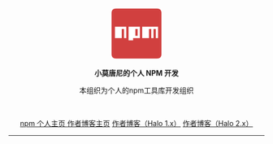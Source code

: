 <p align="center">
    <a href="https://uhalo.925i.cn" target="_blank" rel="noopener noreferrer">
        <img width="100" src="./logo.png" alt="小莫唐尼的个人 NPM 开发" />
    </a>
</p>

<p align="center"><b> 小莫唐尼的个人 NPM 开发 </b> </p>
<p align="center"> 本组织为个人的npm工具库开发组织 </p>

<br /> 
<p align="center">
  <a href="https://uhalo.925i.cn">npm 个人主页 </a>
  <a href="https://www.925i.cn">作者博客主页</a>
	<a href="https://b.925i.cn">作者博客（Halo 1.x）</a>
	<a href="https://blog.925i.cn">作者博客（Halo 2.x）</a> 
</p> 
 

--- 
 
